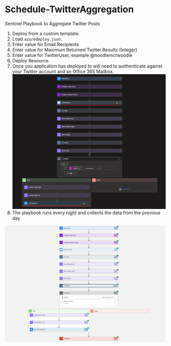 # Schedule-TwitterAggregation

Sentinel Playbook to Aggregate Twitter Posts

1. Deploy from a custom template.
2. Load `azuredeploy.json`.
3. Enter value for Email Recipients
4. Enter value for Maximum Returned Twitter Results (Integer)
5. Enter value for TwitterUser, example @noodlemctwoodle
6. Deploy Resource.
7. Once you application has deployed to will need to auithenticate against your Twitter account and an Office 365 Mailbox.
    ![Authenticate Accounts](authnenticate-accounts.png)
8. The playbook runs every night and collects the data from the previous day

![Playbook](Schedule-TwitterAggregation.png)
